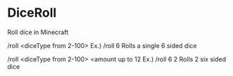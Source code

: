 # DiceRoll
Roll dice in Minecraft

/roll <diceType from 2-100>
  Ex.) /roll 6
  Rolls a single 6 sided dice
  
/roll <diceType from 2-100> <amount up to 12
  Ex.) /roll 6 2
  Rolls 2 six sided dice
